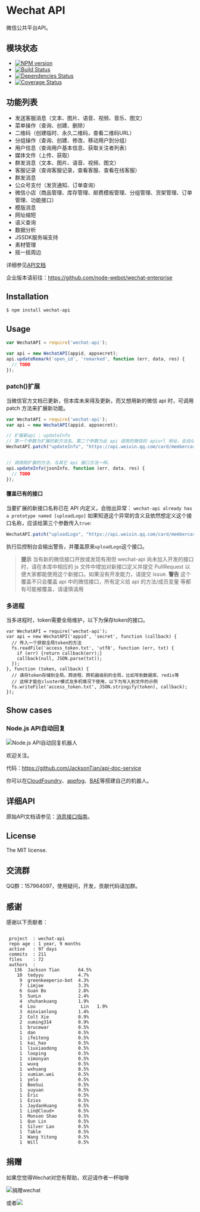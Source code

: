 Wechat API
===========
微信公共平台API。

## 模块状态
- [![NPM version](https://badge.fury.io/js/wechat-api.png)](http://badge.fury.io/js/wechat)
- [![Build Status](https://travis-ci.org/node-webot/wechat-api.png?branch=master)](https://travis-ci.org/node-webot/wechat-api)
- [![Dependencies Status](https://david-dm.org/node-webot/wechat-api.png)](https://david-dm.org/node-webot/wechat-api)
- [![Coverage Status](https://coveralls.io/repos/node-webot/wechat-api/badge.png)](https://coveralls.io/r/node-webot/wechat-api)

## 功能列表
- 发送客服消息（文本、图片、语音、视频、音乐、图文）
- 菜单操作（查询、创建、删除）
- 二维码（创建临时、永久二维码，查看二维码URL）
- 分组操作（查询、创建、修改、移动用户到分组）
- 用户信息（查询用户基本信息、获取关注者列表）
- 媒体文件（上传、获取）
- 群发消息（文本、图片、语音、视频、图文）
- 客服记录（查询客服记录，查看客服、查看在线客服）
- 群发消息
- 公众号支付（发货通知、订单查询）
- 微信小店（商品管理、库存管理、邮费模板管理、分组管理、货架管理、订单管理、功能接口）
- 模版消息
- 网址缩短
- 语义查询
- 数据分析
- JSSDK服务端支持
- 素材管理
- 摇一摇周边

详细参见[API文档](http://doxmate.cool/node-webot/wechat-api/api.html)

企业版本请前往：<https://github.com/node-webot/wechat-enterprise>

## Installation

```sh
$ npm install wechat-api
```

## Usage

```js
var WechatAPI = require('wechat-api');

var api = new WechatAPI(appid, appsecret);
api.updateRemark('open_id', 'remarked', function (err, data, res) {
  // TODO
});
```

### patch()扩展

当微信官方文档已更新，但本库未来得及更新，而又想用新的微信 api 时，可调用 patch 方法来扩展新功能。
```js
var WechatAPI = require('wechat-api');
var api = new WechatAPI(appid, appsecret);

// 扩展新api : updateInfo
// 第一个参数为扩展的新方法名，第二个参数为此 api 调用的微信的 apiurl 地址，会自动加上 token
WechatAPI.patch("updateInfo", "https://api.weixin.qq.com/card/membercard/updateuser");


// 调用刚扩展的方法，与其它 api 接口方法一样。
api.updateInfo(jsonInfo, function (err, data, res) {
  // TODO
});
```
#### 覆盖已有的接口
当要扩展的新接口名称已在 API 内定义，会抛出异常：
`wechat-api already has a prototype named [uploadLogo]`
如果知道这个异常的含义且依然想定义这个接口名称，应该给第三个参数传入`true`:
```js
WechatAPI.patch("uploadLogo", "https://api.weixin.qq.com/card/membercard/updateuser", true);
```
执行后控制台会输出警告，并覆盖原来`uploadLogo`这个接口。

> **提示** 当有新的微信接口开放或发现有用但 wechat-api 尚未加入开发的接口时，请在本库中相应的 js 文件中增加对新接口定义并提交 PullRequest 以便大家都能使用这个新接口。如果没有开发能力，请提交 issue. 
> **警告** 这个覆盖不只会覆盖 api 中的微信接口，所有定义给 api 的方法/成员变量 等都有可能被覆盖，请谨慎请用

### 多进程
当多进程时，token需要全局维护，以下为保存token的接口。
```
var WechatAPI = require('wechat-api');
var api = new WechatAPI('appid', 'secret', function (callback) {
  // 传入一个获取全局token的方法
  fs.readFile('access_token.txt', 'utf8', function (err, txt) {
    if (err) {return callback(err);}
    callback(null, JSON.parse(txt));
  });
}, function (token, callback) {
  // 请将token存储到全局，跨进程、跨机器级别的全局，比如写到数据库、redis等
  // 这样才能在cluster模式及多机情况下使用，以下为写入到文件的示例
  fs.writeFile('access_token.txt', JSON.stringify(token), callback);
});
```

## Show cases
### Node.js API自动回复

![Node.js API自动回复机器人](http://nodeapi.diveintonode.org/assets/qrcode.jpg)

欢迎关注。

代码：<https://github.com/JacksonTian/api-doc-service>

你可以在[CloudFoundry](http://www.cloudfoundry.com/)、[appfog](https://www.appfog.com/)、[BAE](http://developer.baidu.com/wiki/index.php?title=docs/cplat/rt/node.js)等搭建自己的机器人。

## 详细API
原始API文档请参见：[消息接口指南](http://mp.weixin.qq.com/wiki/index.php?title=消息接口指南)。


## License
The MIT license.

## 交流群
QQ群：157964097，使用疑问，开发，贡献代码请加群。

## 感谢
感谢以下贡献者：

```

 project  : wechat-api
 repo age : 1 year, 9 months
 active   : 97 days
 commits  : 211
 files    : 72
 authors  :
   136  Jackson Tian       64.5%
    10  tedyyu             4.7%
     9  greenkeeperio-bot  4.3%
     7  Limjoe             3.3%
     6  Guan Bo            2.8%
     5  SunLn              2.4%
     4  shuhankuang        1.9%
     4  Lou                 Lin   1.9%
     3  minxianlong        1.4%
     2  Colt Xie           0.9%
     2  xuming314          0.9%
     1  brucewar           0.5%
     1  dan                0.5%
     1  ifeiteng           0.5%
     1  kai_hao            0.5%
     1  liuxiaodong        0.5%
     1  looping            0.5%
     1  simonyan           0.5%
     1  wuxq               0.5%
     1  wxhuang            0.5%
     1  xumian.wei         0.5%
     1  yelo               0.5%
     1  BeeSui             0.5%
     1  yuyuan             0.5%
     1  Eric               0.5%
     1  Ezios              0.5%
     1  JaydanHuang        0.5%
     1  Lin@Cloud+         0.5%
     1  Monson Shao        0.5%
     1  Qun Lin            0.5%
     1  Silver Lao         0.5%
     1  Table              0.5%
     1  Wang Yitong        0.5%
     1  Will               0.5%

```

## 捐赠
如果您觉得Wechat对您有帮助，欢迎请作者一杯咖啡

![捐赠wechat](https://cloud.githubusercontent.com/assets/327019/2941591/2b9e5e58-d9a7-11e3-9e80-c25aba0a48a1.png)

或者[![](http://img.shields.io/gratipay/JacksonTian.svg)](https://www.gittip.com/JacksonTian/)
